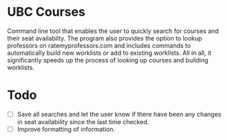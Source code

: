 # UBC Courses
Command line tool that enables the user to quickly search for courses and their seat availabilty. The program also provides the option to lookup professors on ratemyprofessors.com and includes commands to automatically build new worklists or add to existing worklists. All in all, it significantly speeds up the process of looking up courses and building worklists.

# Todo
- [ ] Save all searches and let the user know if there have been any changes in seat availability since the last time checked.
- [ ] Improve formatting of information.
